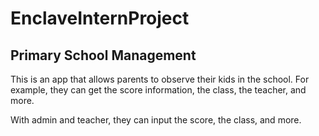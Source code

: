 # EnclaveInternProject
## Primary School Management

This is an app that allows parents to observe their kids in the school. For example, they can get the score information, the class, the teacher, and more.

With admin and teacher, they can input the score, the class, and more.
